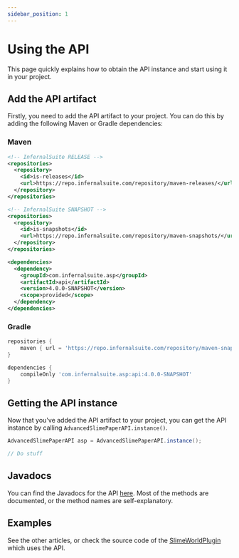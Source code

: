 ```yaml
---
sidebar_position: 1
---
```


# Using the API
This page quickly explains how to obtain the API instance and start using it in your project.

## Add the API artifact

Firstly, you need to add the API artifact to your project. You can do this by adding the following Maven or Gradle dependencies:

### Maven
```xml
<!-- InfernalSuite RELEASE -->
<repositories>
  <repository>
    <id>is-releases</id>
    <url>https://repo.infernalsuite.com/repository/maven-releases/</url>
  </repository>
</repositories>

<!-- InfernalSuite SNAPSHOT -->
<repositories>
  <repository>
    <id>is-snapshots</id>
    <url>https://repo.infernalsuite.com/repository/maven-snapshots/</url>
  </repository>
</repositories>
```

```xml
<dependencies>
  <dependency>
    <groupId>com.infernalsuite.asp</groupId>
    <artifactId>api</artifactId>
    <version>4.0.0-SNAPSHOT</version>
    <scope>provided</scope>
  </dependency>
</dependencies>
```

### Gradle
```groovy
repositories {
    maven { url = 'https://repo.infernalsuite.com/repository/maven-snapshots/' }
}

dependencies {
    compileOnly 'com.infernalsuite.asp:api:4.0.0-SNAPSHOT'
}
```

## Getting the API instance
Now that you've added the API artifact to your project, you can get the API instance by calling `AdvancedSlimePaperAPI.instance()`.

```java
AdvancedSlimePaperAPI asp = AdvancedSlimePaperAPI.instance();

// Do stuff
```

## Javadocs
You can find the Javadocs for the API [here](https://docs.infernalsuite.com/).
Most of the methods are documented, or the method names are self-explanatory.

## Examples
See the other articles, or check the source code of the [SlimeWorldPlugin](https://github.com/InfernalSuite/AdvancedSlimePaper/tree/main/plugin) which uses the API.
